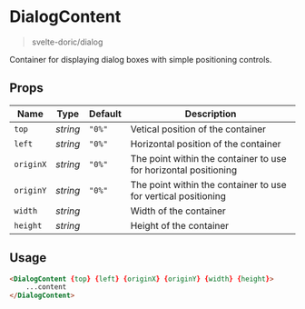 # DialogContent
> svelte-doric/dialog

Container for displaying dialog boxes with simple positioning controls.

## Props
| Name | Type | Default | Description |
| --- | --- | --- | --- |
| `top` | _string_ | `"0%"` | Vetical position of the container
| `left` | _string_ | `"0%"` | Horizontal position of the container
| `originX` | _string_ | `"0%"` | The point within the container to use for horizontal positioning
| `originY` | _string_ | `"0%"` | The point within the container to use for vertical positioning
| `width` | _string_ | | Width of the container
| `height` | _string_ | | Height of the container


## Usage
```html
<DialogContent {top} {left} {originX} {originY} {width} {height}>
    ...content
</DialogContent>
```

